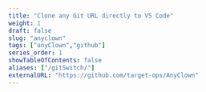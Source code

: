 ```yaml
---
title: "Clone any Git URL directly to VS Code"
weight: 1
draft: false
slug: "anyclown"
tags: ["anyClown","github"]
series_order: 1
showTableOfContents: false
aliases: ["/gitSwitch/"]
externalURL: "https://github.com/target-ops/AnyClown"
---
```


